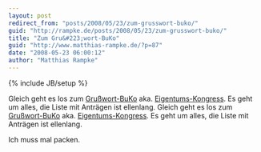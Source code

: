 ```yaml
---
layout: post
redirect_from: "posts/2008/05/23/zum-grusswort-buko/"
guid: "http://rampke.de/posts/2008/05/23/zum-grusswort-buko/"
title: "Zum Gru&#223;wort-BuKo"
guid: "http://www.matthias-rampke.de/?p=87"
date: "2008-05-23 06:00:12"
author: "Matthias Rampke"
---
```

{% include JB/setup %}

Gleich geht es los zum <a title="Zeitrafferin: Der Gru&szlig;wort-BuKo" href="http://julia-seeliger.de/der-gruswort-buko/">Gru&szlig;wort-BuKo</a> aka. <a title="Gr&uuml;ne Jugend: Bundeskongress" href="http://www.gruene-jugend.de/aktuelles/kongress">Eigentums-Kongress</a>. Es geht um alles, die Liste mit Antr&auml;gen ist ellenlang.
Gleich geht es los zum <a title="Zeitrafferin: Der Gru&szlig;wort-BuKo" href="http://julia-seeliger.de/der-gruswort-buko/">Gru&szlig;wort-BuKo</a> aka. <a title="Gr&uuml;ne Jugend: Bundeskongress" href="http://www.gruene-jugend.de/aktuelles/kongress">Eigentums-Kongress</a>. Es geht um alles, die Liste mit Antr&auml;gen ist ellenlang.

Ich muss mal packen.

